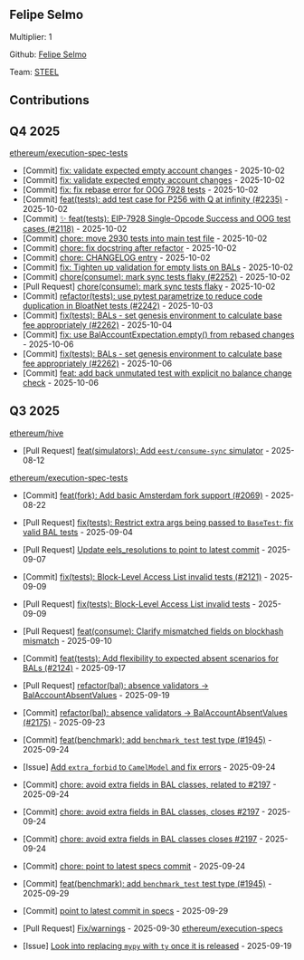 ## Felipe Selmo

Multiplier: 1

Github: [Felipe Selmo](https://github.com/fselmo/)

Team: [STEEL](https://github.com/ethereum/execution-spec-tests)

## Contributions

## Q4 2025


[ethereum/execution-spec-tests](https://github.com/ethereum/execution-spec-tests)
* [Commit] [fix: validate expected empty account changes](https://github.com/ethereum/execution-spec-tests/commit/817ad0f786bfde2c3194210746db23b241173938) - 2025-10-02
* [Commit] [fix: validate expected empty account changes](https://github.com/ethereum/execution-spec-tests/commit/a954e50ab7aa0218e3c5c632cb78e03a88f90187) - 2025-10-02
* [Commit] [fix: fix rebase error for OOG 7928 tests](https://github.com/ethereum/execution-spec-tests/commit/d79d2f6a817862bfd9ef971a40bbffda2f56b7f2) - 2025-10-02
* [Commit] [feat(tests): add test case for P256 with Q at infinity (#2235)](https://github.com/ethereum/execution-spec-tests/commit/90b15e6c82bda3c73b514af99fd024e524f57231) - 2025-10-02
* [Commit] [✨ feat(tests): EIP-7928 Single-Opcode Success and OOG test cases (#2118)](https://github.com/ethereum/execution-spec-tests/commit/ae9b597612c37a0c7c6961747cf8062cf1e4ff66) - 2025-10-02
* [Commit] [chore: move 2930 tests into main test file](https://github.com/ethereum/execution-spec-tests/commit/0c6bf2bc8c9160aa4cdd9db7cce9bba4153739c0) - 2025-10-02
* [Commit] [chore: fix docstring after refactor](https://github.com/ethereum/execution-spec-tests/commit/2c0817f64df8827dcbaa5963ef0832f35149065b) - 2025-10-02
* [Commit] [chore: CHANGELOG entry](https://github.com/ethereum/execution-spec-tests/commit/750dd35bcbb3be12a93a16cfc798bbf0c58a8f00) - 2025-10-02
* [Commit] [fix: Tighten up validation for empty lists on BALs](https://github.com/ethereum/execution-spec-tests/commit/9140acef0f50bc8ec13e49435234e12d7dd907f4) - 2025-10-02
* [Commit] [chore(consume): mark sync tests flaky (#2252)](https://github.com/ethereum/execution-spec-tests/commit/835e0a741f8143e69c39c6c8766c3befc1e07f6a) - 2025-10-02
* [Pull Request] [chore(consume): mark sync tests flaky](https://github.com/ethereum/execution-spec-tests/pull/2252) - 2025-10-02
* [Commit] [refactor(tests): use pytest parametrize to reduce code duplication in BloatNet tests (#2242)](https://github.com/ethereum/execution-spec-tests/commit/14d7a5decede68a343fa2047adb139f9fbc957c1) - 2025-10-03
* [Commit] [fix(tests): BALs - set genesis environment to calculate base fee appropriately (#2262)](https://github.com/ethereum/execution-spec-tests/commit/ef11a98dd378e9ec07f86edc31246e826b9efff8) - 2025-10-04
* [Commit] [fix: use BalAccountExpectation.empty() from rebased changes](https://github.com/ethereum/execution-spec-tests/commit/ddd70d7a957c56f53a032506f72b8f20fc204606) - 2025-10-06
* [Commit] [fix(tests): BALs - set genesis environment to calculate base fee appropriately (#2262)](https://github.com/ethereum/execution-spec-tests/commit/ef11a98dd378e9ec07f86edc31246e826b9efff8) - 2025-10-06
* [Commit] [feat: add back unmutated test with explicit no balance change check](https://github.com/ethereum/execution-spec-tests/commit/346f4e2a9a15806722aa078394ca52e692ec79c8) - 2025-10-06
## Q3 2025

[ethereum/hive](https://github.com/ethereum/hive)
* [Pull Request] [feat(simulators): Add ``eest/consume-sync`` simulator](https://github.com/ethereum/hive/pull/1328) - 2025-08-12

[ethereum/execution-spec-tests](https://github.com/ethereum/execution-spec-tests)
* [Commit] [feat(fork): Add basic Amsterdam fork support (#2069)](https://github.com/ethereum/execution-spec-tests/commit/90592a8187fc39f90b8d6c7a0770e37e3fb0d8c7) - 2025-08-22
* [Pull Request] [fix(tests): Restrict extra args being passed to `BaseTest`; fix valid BAL tests](https://github.com/ethereum/execution-spec-tests/pull/2102) - 2025-09-04
* [Pull Request] [Update eels_resolutions to point to latest commit](https://github.com/ethereum/execution-spec-tests/pull/2106) - 2025-09-07
* [Commit] [fix(tests): Block-Level Access List invalid tests (#2121)](https://github.com/ethereum/execution-spec-tests/commit/5f6205837a9fc8cd4e05993204e373acc79605ad) - 2025-09-09
* [Pull Request] [fix(tests): Block-Level Access List invalid tests](https://github.com/ethereum/execution-spec-tests/pull/2121) - 2025-09-09
* [Pull Request] [feat(consume): Clarify mismatched fields on blockhash mismatch](https://github.com/ethereum/execution-spec-tests/pull/2126) - 2025-09-10
* [Commit] [feat(tests): Add flexibility to expected absent scenarios for BALs (#2124)](https://github.com/ethereum/execution-spec-tests/commit/291fe00e65d82e05ca2bd5e7a49e4ac4a8c7a5b9) - 2025-09-17
* [Pull Request] [refactor(bal): absence validators -> BalAccountAbsentValues](https://github.com/ethereum/execution-spec-tests/pull/2175) - 2025-09-19

* [Commit] [refactor(bal): absence validators -> BalAccountAbsentValues (#2175)](https://github.com/ethereum/execution-spec-tests/commit/99af8e3870bdc05a1997785080549f09ceb3a945) - 2025-09-23
* [Commit] [feat(benchmark): add `benchmark_test` test type (#1945)](https://github.com/ethereum/execution-spec-tests/commit/a2f28413de99d10d349844872a860a340cb2f345) - 2025-09-24
* [Issue] [Add `extra_forbid` to `CamelModel` and fix errors](https://github.com/ethereum/execution-spec-tests/issues/2198) - 2025-09-24
* [Commit] [chore: avoid extra fields in BAL classes, related to #2197](https://github.com/ethereum/execution-spec-tests/commit/88fdf5e6c33f5d1b6e39a26a73d676486cbe6bd8) - 2025-09-24
* [Commit] [chore: avoid extra fields in BAL classes, closes #2197](https://github.com/ethereum/execution-spec-tests/commit/50d376a8138cd93487b82e04d3144863d7eaed08) - 2025-09-24
* [Commit] [chore: avoid extra fields in BAL classes closes #2197](https://github.com/ethereum/execution-spec-tests/commit/febdd5f94a4603bbd24db162765cbba1bae822c3) - 2025-09-24
* [Commit] [chore: point to latest specs commit](https://github.com/ethereum/execution-spec-tests/commit/43bfb815864a9dfd83b47ec7094c1826dd6ed43c) - 2025-09-24
* [Commit] [feat(benchmark): add `benchmark_test` test type (#1945)](https://github.com/ethereum/execution-spec-tests/commit/a2f28413de99d10d349844872a860a340cb2f345) - 2025-09-29
* [Commit] [point to latest commit in specs](https://github.com/ethereum/execution-spec-tests/commit/2e1d2dc9f54e4fbf2520cbb8c0eca34b666371cd) - 2025-09-29
* [Pull Request] [Fix/warnings](https://github.com/ethereum/execution-spec-tests/pull/2239) - 2025-09-30
[ethereum/execution-specs](https://github.com/ethereum/execution-specs)
* [Issue] [Look into replacing `mypy` with `ty` once it is released](https://github.com/ethereum/execution-specs/issues/1431) - 2025-09-19
